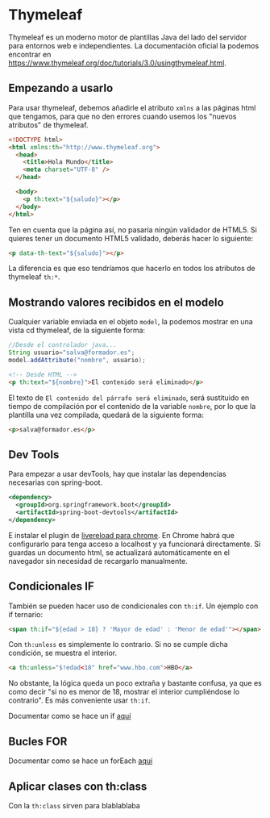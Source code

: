 # Thymeleaf

Thymeleaf es un moderno motor de plantillas Java del lado del servidor para entornos web e independientes.
La documentación oficial la podemos encontrar en https://www.thymeleaf.org/doc/tutorials/3.0/usingthymeleaf.html.

## Empezando a usarlo

Para usar thymeleaf, debemos añadirle el atributo `xmlns` a las páginas html que tengamos, para que no den errores cuando usemos los "nuevos atributos" de thymeleaf. 

```html
<!DOCTYPE html>
<html xmlns:th="http://www.thymeleaf.org">
  <head>
    <title>Hola Mundo</title>
    <meta charset="UTF-8" />
  </head>

  <body>
    <p th:text="${saludo}"></p>
  </body>
</html>
```
Ten en cuenta que la página así, no pasaría ningún validador de HTML5. Si quieres tener un documento HTML5 validado, deberás hacer lo siguiente:

```html
<p data-th-text="${saludo}"></p>
```
La diferencia es que eso tendríamos que hacerlo en todos los atributos de thymeleaf `th:*`.

## Mostrando valores recibidos en el modelo

Cualquier variable enviada en el objeto `model`, la podemos mostrar en una vista cd thymeleaf, de la siguiente forma:

```java
//Desde el controlador java...
String usuario="salva@formador.es";
model.addAttribute("nombre", usuario);
```

```html
<!-- Desde HTML -->
<p th:text="${nombre}">El contenido será eliminado</p>
```

El texto de `El contenido del párrafo será eliminado`, será sustituido en tiempo de compilación por el contenido de la variable `nombre`, por lo que la plantilla una vez compilada, quedará de la siguiente forma:

```html
<p>salva@formador.es</p>
```

## Dev Tools

Para empezar a usar devTools, hay que instalar las dependencias necesarias con spring-boot.

```xml
<dependency>
  <groupId>org.springframework.boot</groupId>
  <artifactId>spring-boot-devtools</artifactId>
</dependency>
```

E instalar el plugin de [livereload para chrome](https://chrome.google.com/webstore/detail/livereload/jnihajbhpnppcggbcgedagnkighmdlei). En Chrome habrá que configurarlo para tenga acceso a localhost y ya funcionará directamente. Si guardas un documento html, se actualizará automáticamente en el navegador sin necesidad de recargarlo manualmente.


## Condicionales IF

También se pueden hacer uso de condicionales con ``th:if``. Un ejemplo con if ternario:

```html
<span th:if="${edad > 18} ? 'Mayor de edad' : 'Menor de edad'"></span>
```

Con ``th:unless`` es simplemente lo contrario. Si no se cumple dicha condición, se muestra el interior.

```html
<a th:unless="$!edad<18" href="www.hbo.com">HBO</a>
```
No obstante, la lógica queda un poco extraña y bastante confusa, ya que es como decir "si no es menor de 18, mostrar el interior cumpliéndose lo contrario". Es más conveniente usar ``th:if``.

Documentar como se hace un if [aquí](https://www.thymeleaf.org/doc/tutorials/3.0/usingthymeleaf.html#conditional-evaluation)

## Bucles FOR

Documentar como se hace un forEach [aquí](https://www.thymeleaf.org/doc/tutorials/3.0/usingthymeleaf.html#iteration)

## Aplicar clases con th:class

Con la `th:class` sirven para blablablaba

